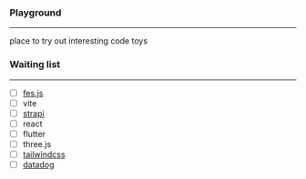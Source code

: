 ### **Playground**

------

place to try out interesting code toys



### **Waiting list**

------

- [ ] [fes.js](https://github.com/WeBankFinTech/fes.js/tree/vue3)
- [ ] vite
- [ ] [strapi](https://strapi.io/)
- [ ] react
- [ ] flutter
- [ ] three.js
- [ ] [tailwindcss](https://tailwindcss.com/)
- [ ] [datadog](https://www.datadoghq.com/)

